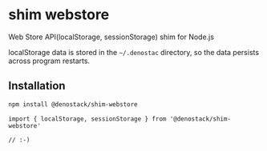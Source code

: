 # shim webstore

Web Store API(localStorage, sessionStorage) shim for Node.js


localStorage data is stored in the `~/.denostac` directory, so the data persists across program restarts.

## Installation

```sh
npm install @denostack/shim-webstore
```

```
import { localStorage, sessionStorage } from '@denostack/shim-webstore'

// :-)
```
